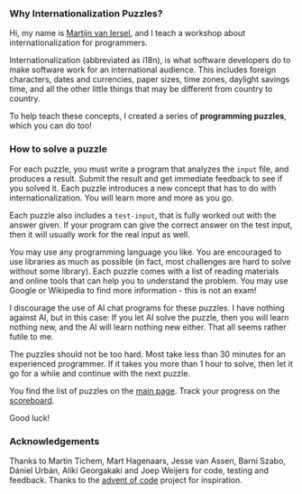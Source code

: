 ### Why Internationalization Puzzles?

Hi, my name is [Martijn van Iersel](mailto:m.van.iersel@topdesk.com), and I teach a workshop about internationalization for programmers.

Internationalization (abbreviated as i18n), is what software developers do to make software work for an international audience. This includes foreign characters, dates and currencies, paper sizes, time zones, daylight savings time, and all the other little things that may be different from country to country. 

To help teach these concepts, I created a series of **programming puzzles**, which you can do too! 

### How to solve a puzzle

For each puzzle, you must write a program that analyzes the `input` file, and produces a result. Submit the result and get immediate feedback to see if you solved it. Each puzzle introduces a new concept that has to do with internationalization. You will learn more and more as you go. 

Each puzzle also includes a `test-input`, that is fully worked out with the answer given. If your program can give the correct answer on the test input, then it will usually work for the real input as well. 

You may use any programming language you like. You are encouraged to use libraries as much as possible (in fact, most challenges are hard to solve without some library). Each puzzle comes with a list of reading materials and online tools that can help you to understand the problem. You may use Google or Wikipedia to find more information - this is not an exam!

I discourage the use of AI chat programs for these puzzles. I have nothing against AI, but in this case: If you let AI solve the puzzle, then you will learn nothing new, and the AI will learn nothing new either. That all seems rather futile to me.

The puzzles should not be too hard. Most take less than 30 minutes for an experienced programmer. If it takes you more than 1 hour to solve, then let it go for a while and continue with the next puzzle.

You find the list of puzzles on the [main page](/). 
Track your progress on the [scoreboard](/scoreboard). 

Good luck!

### Acknowledgements

Thanks to Martin Tichem, Mart Hagenaars, Jesse van Assen, Barni Szabo, Dániel Urbán, Aliki Georgakaki and Joep Weijers for code, testing and feedback. Thanks to the [advent of code](https://adventofcode.com/) project for inspiration. 